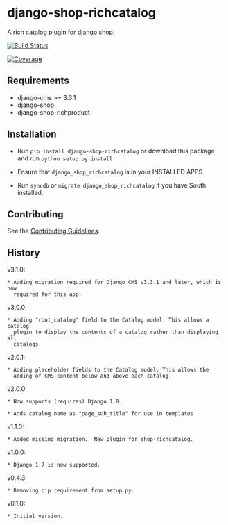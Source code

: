 django-shop-richcatalog
=======================

A rich catalog plugin for django shop.

[![Build Status](https://travis-ci.org/nimbis/django-shop-richcatalog.svg?branch=master)](https://travis-ci.org/nimbis/django-shop-richcatalog)

[![Coverage](https://coveralls.io/repos/nimbis/django-shop-richcatalog/badge.png?branch=master)](https://coveralls.io/r/nimbis/django-shop-richcatalog?branch=master)


Requirements
------------

* django-cms >= 3.3.1
* django-shop
* django-shop-richproduct


Installation
------------

* Run `pip install django-shop-richcatalog` or download this package and run `python setup.py install`

* Ensure that `django_shop_richcatalog` is in your INSTALLED APPS

* Run `syncdb` or `migrate django_shop_richcatalog` if you have South installed.

Contributing
------------

See the [Contributing Guidelines](CONTRIBUTING.md).

History
-------

v3.1.0:

    * Adding migration required for Django CMS v3.3.1 and later, which is now
      required for this app.

v3.0.0:

    * Adding "root_catalog" field to the Catalog model. This allows a catalog
      plugin to display the contents of a catalog rather than displaying all
      catalogs.

v2.0.1:

    * Adding placeholder fields to the Catalog model. This allows the
      adding of CMS content below and above each catalog.

v2.0.0:

    * Now supports (requires) Django 1.8

    * Adds catalog name as "page_sub_title" for use in templates

v1.1.0:

    * Added missing migration.  New plugin for shop-richcatalog.

v1.0.0:

    * Django 1.7 is now supported.

v0.4.3:

    * Removing pip requirement from setup.py.

v0.1.0:

    * Initial version.
